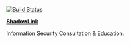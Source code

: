 [![Build Status](https://travis-ci.org/ckreon/shadowlink-site.svg?branch=master)](https://travis-ci.org/ckreon/shadowlink-site)

**[ShadowLink](http://shadowlinkit.com)**

Information Security Consultation & Education.